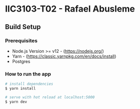 # IIC3103-T02 - Rafael Abusleme

## Build Setup

### Prerequisites

- Node.js Version >= v12 - (https://nodejs.org/)
- Yarn - (https://classic.yarnpkg.com/en/docs/install)
- Postgres

### How to run the app

```bash
# install dependencies
$ yarn install

# serve with hot reload at localhost:5000
$ yarn dev
```
